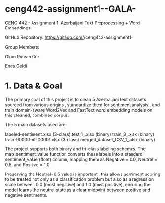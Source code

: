 # ceng442-assignment1--GALA-

CENG 442 - Assignment 1: Azerbaijani Text Preprocessing + Word Embeddings 


GitHub Repository: https://github.com/<org-or-user>/ceng442-assignment1-<groupname> 

Group Members:

Okan Rıdvan Gür

Enes Geldi

# 1. Data & Goal

The primary goal of this project is to clean 5 Azerbaijani text datasets sourced from various origins , standardize them for sentiment analysis , and train domain-aware Word2Vec and FastText word embedding models on this cleaned, combined corpus.

The 5 main datasets used are:

labeled-sentiment.xlsx (3-class) 
test_1_.xlsx (binary) 
train_3_.xlsx (binary) 
train-00000-of-00001.xlsx (3-class) 
merged_dataset_CSV_1_.xlsx (binary) 

The project supports both binary and tri-class labeling schemes. The map_sentiment_value function converts these labels into a standard sentiment_value (float) column, mapping them as Negative = 0.0, Neutral = 0.5, and Positive = 1.0.


Preserving the Neutral=0.5 value is important ; this allows sentiment scoring to be treated not only as a classification problem but also as a regression scale between 0.0 (most negative) and 1.0 (most positive), ensuring the model learns the neutral state as a clear midpoint between positive and negative sentiments.
